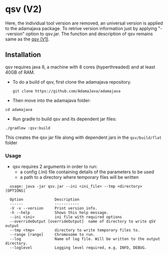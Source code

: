 # qsv (V2)

Here, the individual tool version are removed, an universal version is applied to the adamajava package. To retrive version information just by applying "--version" option to qsv.jar. The function and description of qsv remains same as the [qsv (V1)](qsv.archived.7.md).  

## Installation

qsv requires java 8, a machine with 8 cores (hyperthreaded) and at least 40GB of RAM.

* To do a build of qsv, first clone the adamajava repository.
  ~~~~{.text}
  git clone https://github.com/AdamaJava/adamajava
  ~~~~

*  Then move into the adamajava folder:
  ~~~~{.text}
  cd adamajava
  ~~~~

*  Run gradle to build qsv and its dependent jar files:
  ~~~~{.text}
  ./gradlew :qsv:build
  ~~~~
  This creates the qsv jar file along with dependent jars in the `qsv/build/flat` folder

### Usage

 * qsv requires 2 arguments in order to run:
   * a config (.ini) file containing details of the parameters to be used
   * a path to a directory where temporary files will be written

~~~~{.text}
  usage: java -jar qsv.jar --ini <ini_file> --tmp <directory> [OPTIONS]

  Option              Description
  ------              -----------
  -V -v --version     Print version info.
  -h --help           Shows this help message.
  --ini <ini>         ini file with required options
  --overrideOutput [overrideOutput]  name of directory to write qSV output
  --tmp <tmp>         directory to write temporary files to.
  --range [range]     Chromosome to run. 
  --log               Name of log file. Will be written to the output directory.              
  --loglevel          Logging level required, e.g. INFO, DEBUG.                             
~~~~

